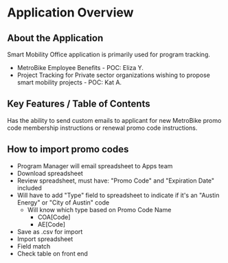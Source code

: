 # Application Overview

## About the Application

Smart Mobility Office application is primarily used for program tracking.

* MetroBike Employee Benefits - POC: Eliza Y.
* Project Tracking for Private sector organizations wishing to propose smart mobility projects - POC: Kat A.

## Key Features / Table of Contents

Has the ability to send custom emails to applicant for new MetroBike promo code membership instructions or renewal promo code instructions.&#x20;

## How to import promo codes

* Program Manager will email spreadsheet to Apps team
* Download spreadsheet
* Review spreadsheet, must have: "Promo Code" and "Expiration Date" included
* Will have to add "Type" field to spreadsheet to indicate if it's an "Austin Energy" or "City of Austin" code
  * Will know which type based on Promo Code Name
    * COA\[Code]
    * AE\[Code]&#x20;
* Save as .csv for import
* Import spreadsheet
* Field match&#x20;
* Check table on front end

